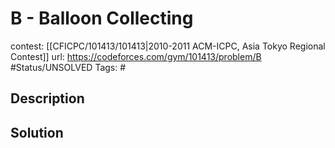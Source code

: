 # B - Balloon Collecting

contest: [[CFICPC/101413/101413|2010-2011 ACM-ICPC, Asia Tokyo Regional Contest]]
url: https://codeforces.com/gym/101413/problem/B
#Status/UNSOLVED
Tags: #

## Description

## Solution

